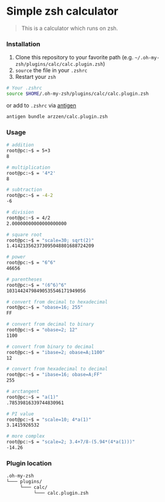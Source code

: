 # Simple zsh calculator
> This is a calculator which runs on zsh.

### Installation

1. Clone this repository to your favorite path (e.g. `~/.oh-my-zsh/plugins/calc/calc.plugin.zsh`)
2. `source` the file in your `.zshrc`
3. Restart your `zsh`

```sh
# Your .zshrc
source $HOME/.oh-my-zsh/plugins/calc/calc.plugin.zsh
```

or add to `.zshrc` via [antigen](http://antigen.sharats.me/)
```sh
antigen bundle arzzen/calc.plugin.zsh
```

### Usage
```bash
# addition
root@pc:~$ = 5+3                                                
8

# multiplication
root@pc:~$ = '4*2'
8

# subtraction
root@pc:~$ = -4-2
-6

# division
root@pc:~$ = 4/2
2.00000000000000000000

# square root 
root@pc:~$ = "scale=30; sqrt(2)"
1.414213562373095048801688724209

# power
root@pc:~$ = "6^6"
46656

# parentheses
root@pc:~$ = "(6^6)^6"
10314424798490535546171949056

# convert from decimal to hexadecimal 
root@pc:~$ = "obase=16; 255"
FF

# convert from decimal to binary 
root@pc:~$ = "obase=2; 12"
1100

# convert from binary to decimal 
root@pc:~$ = "ibase=2; obase=A;1100"
12

# convert from hexadecimal to decimal 
root@pc:~$ = "ibase=16; obase=A;FF"
255

# arctangent
root@pc:~$ = "a(1)"
.78539816339744830961

# PI value
root@pc:~$ = "scale=10; 4*a(1)"
3.1415926532

# more complex
root@pc:~$ = "scale=2; 3.4+7/8-(5.94*(4*a(1)))"
-14.26
```

### Plugin location 

```bash
.oh-my-zsh
└─── plugins/
     └─── calc/
          └─── calc.plugin.zsh
```
